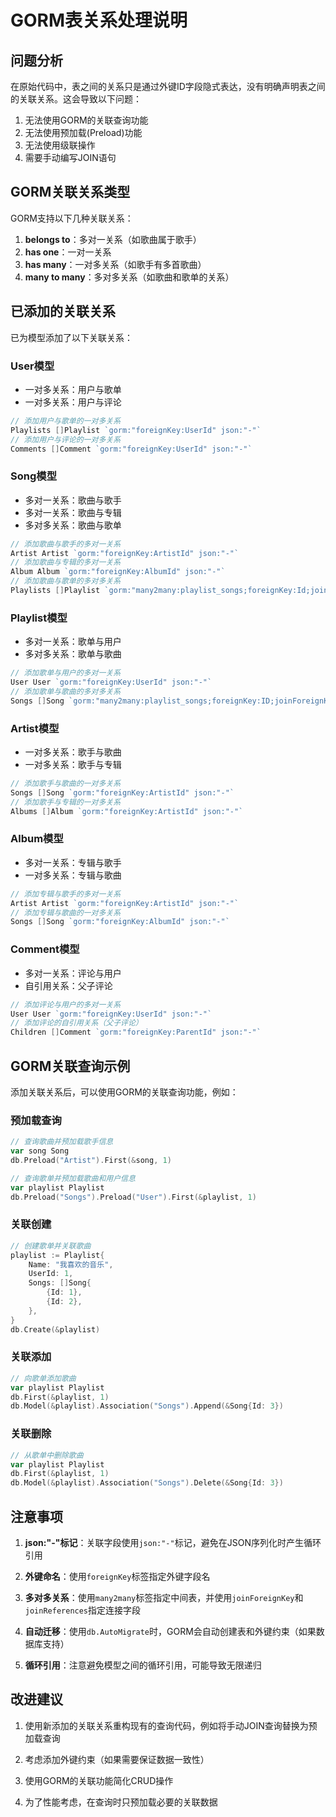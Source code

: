 # GORM表关系处理说明

## 问题分析

在原始代码中，表之间的关系只是通过外键ID字段隐式表达，没有明确声明表之间的关联关系。这会导致以下问题：

1. 无法使用GORM的关联查询功能
2. 无法使用预加载(Preload)功能
3. 无法使用级联操作
4. 需要手动编写JOIN语句

## GORM关联关系类型

GORM支持以下几种关联关系：

1. **belongs to**：多对一关系（如歌曲属于歌手）
2. **has one**：一对一关系
3. **has many**：一对多关系（如歌手有多首歌曲）
4. **many to many**：多对多关系（如歌曲和歌单的关系）

## 已添加的关联关系

已为模型添加了以下关联关系：

### User模型

- 一对多关系：用户与歌单
- 一对多关系：用户与评论

```go
// 添加用户与歌单的一对多关系
Playlists []Playlist `gorm:"foreignKey:UserId" json:"-"`
// 添加用户与评论的一对多关系
Comments []Comment `gorm:"foreignKey:UserId" json:"-"`
```

### Song模型

- 多对一关系：歌曲与歌手
- 多对一关系：歌曲与专辑
- 多对多关系：歌曲与歌单

```go
// 添加歌曲与歌手的多对一关系
Artist Artist `gorm:"foreignKey:ArtistId" json:"-"`
// 添加歌曲与专辑的多对一关系
Album Album `gorm:"foreignKey:AlbumId" json:"-"`
// 添加歌曲与歌单的多对多关系
Playlists []Playlist `gorm:"many2many:playlist_songs;foreignKey:Id;joinForeignKey:SongID;References:ID;joinReferences:PlaylistID" json:"-"`
```

### Playlist模型

- 多对一关系：歌单与用户
- 多对多关系：歌单与歌曲

```go
// 添加歌单与用户的多对一关系
User User `gorm:"foreignKey:UserId" json:"-"`
// 添加歌单与歌曲的多对多关系
Songs []Song `gorm:"many2many:playlist_songs;foreignKey:ID;joinForeignKey:PlaylistID;References:Id;joinReferences:SongID" json:"-"`
```

### Artist模型

- 一对多关系：歌手与歌曲
- 一对多关系：歌手与专辑

```go
// 添加歌手与歌曲的一对多关系
Songs []Song `gorm:"foreignKey:ArtistId" json:"-"`
// 添加歌手与专辑的一对多关系
Albums []Album `gorm:"foreignKey:ArtistId" json:"-"`
```

### Album模型

- 多对一关系：专辑与歌手
- 一对多关系：专辑与歌曲

```go
// 添加专辑与歌手的多对一关系
Artist Artist `gorm:"foreignKey:ArtistId" json:"-"`
// 添加专辑与歌曲的一对多关系
Songs []Song `gorm:"foreignKey:AlbumId" json:"-"`
```

### Comment模型

- 多对一关系：评论与用户
- 自引用关系：父子评论

```go
// 添加评论与用户的多对一关系
User User `gorm:"foreignKey:UserId" json:"-"`
// 添加评论的自引用关系（父子评论）
Children []Comment `gorm:"foreignKey:ParentId" json:"-"`
```

## GORM关联查询示例

添加关联关系后，可以使用GORM的关联查询功能，例如：

### 预加载查询

```go
// 查询歌曲并预加载歌手信息
var song Song
db.Preload("Artist").First(&song, 1)

// 查询歌单并预加载歌曲和用户信息
var playlist Playlist
db.Preload("Songs").Preload("User").First(&playlist, 1)
```

### 关联创建

```go
// 创建歌单并关联歌曲
playlist := Playlist{
    Name: "我喜欢的音乐",
    UserId: 1,
    Songs: []Song{
        {Id: 1},
        {Id: 2},
    },
}
db.Create(&playlist)
```

### 关联添加

```go
// 向歌单添加歌曲
var playlist Playlist
db.First(&playlist, 1)
db.Model(&playlist).Association("Songs").Append(&Song{Id: 3})
```

### 关联删除

```go
// 从歌单中删除歌曲
var playlist Playlist
db.First(&playlist, 1)
db.Model(&playlist).Association("Songs").Delete(&Song{Id: 3})
```

## 注意事项

1. **json:"-"标记**：关联字段使用`json:"-"`标记，避免在JSON序列化时产生循环引用

2. **外键命名**：使用`foreignKey`标签指定外键字段名

3. **多对多关系**：使用`many2many`标签指定中间表，并使用`joinForeignKey`和`joinReferences`指定连接字段

4. **自动迁移**：使用`db.AutoMigrate`时，GORM会自动创建表和外键约束（如果数据库支持）

5. **循环引用**：注意避免模型之间的循环引用，可能导致无限递归

## 改进建议

1. 使用新添加的关联关系重构现有的查询代码，例如将手动JOIN查询替换为预加载查询

2. 考虑添加外键约束（如果需要保证数据一致性）

3. 使用GORM的关联功能简化CRUD操作

4. 为了性能考虑，在查询时只预加载必要的关联数据
